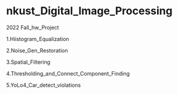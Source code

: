 # nkust_Digital_Image_Processing
2022 Fall_hw_Project


1.Hiistogram_Equalization

2.Noise_Gen_Restoration

3.Spatial_Filtering

4.Thresholding_and_Connect_Component_Finding

5.YoLo4_Car_detect_violations
